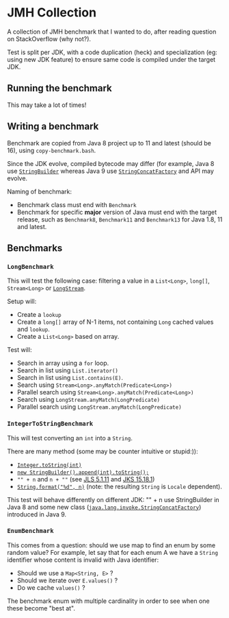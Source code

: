 # JMH Collection

A collection of JMH benchmark that I wanted to do, after reading question on StackOverflow (why not?).

Test is split per JDK, with a code duplication (heck) and specialization (eg: using new JDK feature) to ensure same code is compiled under the target JDK.

## Running the benchmark

This may take a lot of times!

## Writing a benchmark

Benchmark are copied from Java 8 project up to 11 and latest (should be 16), using `copy-benchmark.bash`.

Since the JDK evolve, compiled bytecode may differ (for example, Java 8 use [`StringBuilder`][6] whereas Java 9 use [`StringConcatFactory`][1] and API may evolve.

Naming of benchmark:

- Benchmark class must end with `Benchmark`
- Benchmark for specific **major** version of Java must end with the target release, such as `Benchmark8`, `Benchmark11` and `Benchmark13` for Java 1.8, 11 and latest.

## Benchmarks

### `LongBenchmark`

This will test the following case: filtering a value in a `List<Long>`, `long[]`, `Stream<Long>` or [`LongStream`][7].

Setup will:

- Create a `lookup`
- Create a `long[]` array of N-1 items, not containing `Long` cached values and `lookup`.
- Create a `List<Long>` based on array.

Test will:

- Search in array using a `for` loop.
- Search in list using `List.iterator()`
- Search in list using `List.contains(E)`.
- Search using `Stream<Long>.anyMatch(Predicate<Long>)`
- Parallel search using `Stream<Long>.anyMatch(Predicate<Long>)`
- Search using `LongStream.anyMatch(LongPredicate)`
- Parallel search using `LongStream.anyMatch(LongPredicate)`

### `IntegerToStringBenchmark`

This will test converting an `int` into a `String`.

There are many method (some may be counter intuitive or stupid:)):

- [`Integer.toString(int)`][2]
- [`new StringBuilder().append(int).toString();`][6]
- `"" + n` and `n + ""` (see [JLS 5.1.11][3] and [JKS 15.18.1][4])
- [`String.format("%d", n)`][5] (note: the resulting `String` is `Locale` dependent).

This test will behave differently on different JDK: "" + n use StringBuilder in Java 8 and some new class ([`java.lang.invoke.StringConcatFactory`][1])  introduced in Java 9.

### `EnumBenchmark`

This comes from a question: should we use map to find an enum by some random value? For example, let say that for each enum A we have a `String` identifier whose content is invalid with Java identifier:

- Should we use a `Map<String, E>` ?
- Should we iterate over `E.values()` ?
- Do we cache `values()` ?

The benchmark enum with multiple cardinality in order to see when one these become "best at".

[1]: https://docs.oracle.com/en/java/javase/11/docs/api/java.base/java/lang/invoke/StringConcatFactory.html
[2]: https://docs.oracle.com/en/java/javase/11/docs/api/java/lang/Integer.html#toString-int-
[3]: https://docs.oracle.com/javase/specs/jls/se8/html/jls-15.html#jls-15.18.1
[4]: https://docs.oracle.com/javase/specs/jls/se8/html/jls-5.html#jls-5.1.11
[5]: https://docs.oracle.com/en/java/javase/11/docs/api/java.base/java/lang/String.html#format(java.lang.String,java.lang.Object...)
[6]: https://docs.oracle.com/en/java/javase/11/docs/api/java.base/java/lang/StringBuilder.html#append(int)
[7]: https://docs.oracle.com/en/java/javase/11/docs/api/java.base/java/util/stream/LongStream.html

